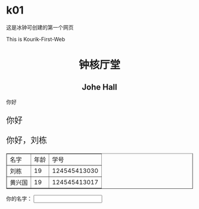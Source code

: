 # k01
这是冰钟可创建的第一个网页
<!DOCTYPE html>
<html>
	<head>
		<meta charset="UTF-8">
		<title>钟核厅堂</title>
	</head>
	<style>
		.kou1{font-family: "微软雅黑";font-size: 22px;}
	</style>
	<body>
		<p>This is Kourik-First-Web</p>
		<h1 align="center">钟核厅堂</h1>
		<h2 align="center">Johe Hall</h2>
		<p>你好</p>
		<p class="kou1">你好</p>
		<p class="kou1">你好，刘栋</p>
		<script>
			alert("黄兴国坏掉了")
		</script>
		<table border="1">
			<tr>
				<td>名字</td>
				<td>年龄</td>
				<td>学号</td>
			</tr>
			<tr>
				<td>刘栋</td>
				<td>19</td>
				<td>124545413030</td>
			</tr>
			<tr>
				<td>黄兴国</td>
				<td>19</td>
				<td>124545413017</td>
			</tr>
		</table>
		<form action="#" method="post">
			<label for="name">你的名字：</label>
			<input type="text" value=""/>
		</form>
	</body>
</html>

